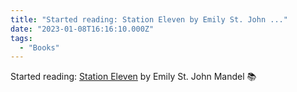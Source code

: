 ```yaml
---
title: "Started reading: Station Eleven by Emily St. John ..."
date: "2023-01-08T16:16:10.000Z"
tags: 
  - "Books"
---
```


Started reading: [Station Eleven](https://micro.blog/books/9781443434881) by Emily St. John Mandel 📚
